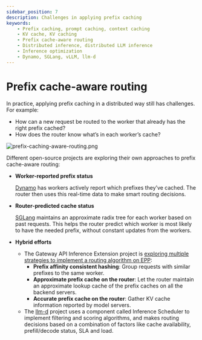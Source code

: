 ```yaml
---
sidebar_position: 7
description: Challenges in applying prefix caching
keywords:
    - Prefix caching, prompt caching, context caching
    - KV cache, KV caching
    - Prefix cache-aware routing
    - Distributed inference, distributed LLM inference
    - Inference optimization
    - Dynamo, SGLang, vLLM, llm-d
---
```


# Prefix cache-aware routing

In practice, applying prefix caching in a distributed way still has challenges. For example:

- How can a new request be routed to the worker that already has the right prefix cached?
- How does the router know what’s in each worker’s cache?

![prefix-caching-aware-routing.png](./img/prefix-caching-aware-routing.png)

Different open-source projects are exploring their own approaches to prefix cache-aware routing:

- **Worker-reported prefix status**
    
    [Dynamo](https://github.com/ai-dynamo/dynamo) has workers actively report which prefixes they’ve cached. The router then uses this real-time data to make smart routing decisions.
    
- **Router-predicted cache status**
    
    [SGLang](https://github.com/sgl-project/sglang) maintains an approximate radix tree for each worker based on past requests. This helps the router predict which worker is most likely to have the needed prefix, without constant updates from the workers.
    
- **Hybrid efforts**
    - The Gateway API Inference Extension project is [exploring multiple strategies to implement a routing algorithm on EPP](https://github.com/kubernetes-sigs/gateway-api-inference-extension/issues/498):
        - **Prefix affinity consistent hashing**: Group requests with similar prefixes to the same worker.
        - **Approximate prefix cache on the router**: Let the router maintain an approximate lookup cache of the prefix caches on all the backend servers.
        - **Accurate prefix cache on the router**: Gather KV cache information reported by model servers.
    - The [llm-d](https://github.com/llm-d/llm-d) project uses a component called Inference Scheduler to implement filtering and scoring algorithms, and makes routing decisions based on a combination of factors like cache availability, prefill/decode status, SLA and load.